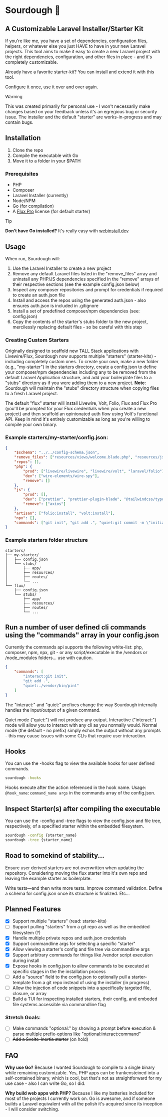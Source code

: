 # Sourdough 🍞
## A Customizable Laravel Installer/Starter Kit

If you're like me, you have a set of dependencies, configuration files, helpers, or whatever else you just HAVE to have in your new Laravel projects. This tool aims to make it easy to create a new Laravel project with the right dependencies, configuration, and other files in place - and it's completely customizable.

Already have a favorite starter-kit? You can install and extend it with this tool.

Configure it once, use it over and over again.

> [!WARNING]
> This was created primarily for personal use - I won't necessarily make changes based on your feedback unless it's an egregious bug or security issue.
> The installer and the default "starter" are works-in-progress and may contain bugs.

## Installation

1. Clone the repo
2. Compile the executable with Go
3. Move it to a folder in your $PATH

### Prerequisites

- PHP
- Composer
- Laravel Installer (currently)
- Node/NPM
- Go (for compilation)
- A [Flux Pro](https://fluxui.dev/pricing) license (for default starter)

> [!TIP]
> **Don't have Go installed?** It's really easy with [webinstall.dev](https://webinstall.dev/golang/)

## Usage

When run, Sourdough will:

1. Use the Laravel Installer to create a new project
2. Remove any default Laravel files listed in the "remove_files" array and uninstall any PHP/JS dependencies specified in the "remove" arrays of their respective sections (see the example config.json below)
3. Inspect any composer repositories and prompt for credentials if required to create an auth.json file
4. Install and access the repos using the generated auth.json - also ensures auth.json is included in .gitignore
5. Install a set of predefined composer/npm dependencies (see: config.json)
6. Copy the contents of the starter's stubs folder to the new project, mercilessly replacing default files - so be careful with this step

### Creating Custom Starters

Originally designed to scaffold new TALL Stack applications with Livewire/Flux, Sourdough now supports multiple "starters" (starter-kits) - including completely custom ones. To create your own, make a new folder (e.g., "my-starter") in the starters directory, create a config.json to define your composer/npm dependencies including any to be removed from the default Laravel Application structure, and add your boilerplate files to a "stubs" directory as if you were adding them to a new project. **Note**: Sourdough will maintain the "stubs" directory structure when copying files to a fresh Laravel project.

The default "flux" starter will install Livewire, Volt, Folio, Flux and Flux Pro (you'll be prompted for your Flux credentials when you create a new project) and then scaffold an opinionated auth flow using Volt's functional API. Keep in mind it's entirely customizable as long as you're willing to compile your own binary.

### Example starters/my-starter/config.json:

```json
{
    "$schema": "../../config-schema.json",
    "remove_files": ["resources/views/welcome.blade.php", "resources/js/bootstrap.js"],
    "repos": [],
    "php": {
        "prod": ["livewire/livewire", "livewire/volt", "laravel/folio"],
        "dev": ["wire-elements/wire-spy"],
        "remove": []
    },
    "js": {
        "prod": [],
        "dev": ["prettier", "prettier-plugin-blade", "@tailwindcss/typography", "@tailwindcss/forms"],
        "remove": ["axios"]
    },
    "artisan": ["folio:install", "volt:install"],
    "npx": [],
    "commands": ["git init", "git add .", "quiet:git commit -m \"initial\"", "quiet:./vendor/bin/pint"]
}
```

### Example starters folder structure

```
starters/
├── my-starter/
│   ├── config.json
│   └── stubs/
│       ├── app/
│       ├── resources/
│       ├── routes/
│       └── ...
└── flux/
    ├── config.json
    └── stubs/
        ├── app/
        ├── resources/
        ├── routes/
        └── ...
```

## Run a number of user defined cli commands using the "commands" array in your config.json

Currently the commands api supports the following white-list:
php, composer, npm, npx, git - or any script/executable in the /vendors or /node_modules folders... use with caution.

```json
{
    "commands": [
        "interact:git init",
        "git add .",
        "quiet:./vendor/bin/pint"
    ]
}
```

The "interact:" and "quiet:" prefixes change the way Sourdough internally handles the input/output of a given command.

Quiet mode ("quiet:") will not produce any output.
Interactive ("interact:") mode will allow you to interact with any cli as you normally would.
Normal mode (the default - no prefix) simply echos the output without any prompts - this may cause issues with some CLIs that require user interaction.

## Hooks

You can use the -hooks flag to view the available hooks for user defined commands.

```bash
sourdough -hooks
```

Hooks execute after the action referenced in the hook name. Usage: `@hook_name:command_name args` in the commands array of the config.json.

## Inspect Starter(s) after compiling the executable

You can use the -config and -tree flags to view the config.json and file tree, respectively, of a specified starter within the embedded filesystem.

```bash
sourdough -config {starter_name}
sourdough -tree {starter_name}
```

## Road to somekind of stability...

Ensure user derived starters are not overwritten when updating the repository. Considering moving the flux starter into it's own repo and leaving the example starter as boilerplate.

Write tests—and then write more tests. Improve command validation. Define a schema for config.json once its structure is finalized. Etc...

## Planned Features

- [x] Support multiple "starters" (read: starter-kits)
- [ ] Support pulling "starters" from a git repo as well as the embedded filesystem (?)
- [x] Handle multiple private repos and auth.json credentials
- [x] Support commandline args for selecting a specific "starter"
- [x] Allow viewing a starter's config and file tree via commandline args
- [x] Support arbitrary commands for things like /vendor script execution during install
- [x] Expose hooks in config.json to allow commands to be executed at specific stages in the the installation process
- [ ] Add a "source" field to the config.json to optionally pull a starter-template from a git repo instead of using the installer (in progress)
- [ ] Allow the injection of code snippets into a specifically targeted file, closure, or array
- [ ] Build a TUI for inspecting installed starters, their config, and embeded file systems accessible via commandline flag

### Stretch Goals:
- [ ] Make commands "optional:" by showing a prompt before execution & parse multiple prefix-options like "optional:interact:command"
- [ ] ~~Add a Svelte-Inertia starter~~ (on hold)

## FAQ

**Why use Go?** Because I wanted Sourdough to compile to a single binary while remaining customizable. Yes, PHP apps can be frankensteined into a self-contained binary, which is cool, but that's not as straightforward for my use case - also I can write Go, so I did.

**Why build web apps with PHP?** Because I like my batteries included for most of the projects I currently work on. Go is awesome, and if someone builds a Laravel equivalent with all the polish it's acquired since its inception - I will consider switching.
